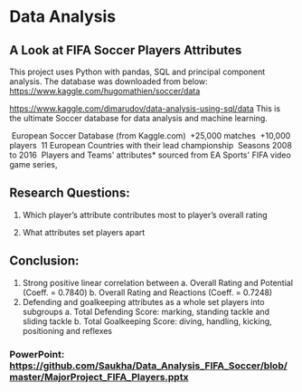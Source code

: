 # Data Analysis
## A Look at FIFA Soccer Players Attributes

This project uses Python with pandas, SQL and principal component analysis.  The database was downloaded from below:
https://www.kaggle.com/hugomathien/soccer/data

https://www.kaggle.com/dimarudov/data-analysis-using-sql/data
This is the ultimate Soccer database for data analysis and machine learning.

 European Soccer Database (from Kaggle.com)
 +25,000 matches
 +10,000 players
 11 European Countries with their lead championship
 Seasons 2008 to 2016
 Players and Teams' attributes* sourced from EA Sports' FIFA video game series,

## Research Questions:

1. Which player’s attribute contributes most to player’s overall rating

2. What attributes set players apart

## Conclusion:

1. Strong positive linear correlation between 
    a. Overall Rating and Potential (Coeff. = 0.7840)
    b. Overall Rating and Reactions (Coeff. = 0.7248)
2. Defending and goalkeeping attributes as a whole set players into subgroups
    a. Total Defending Score: marking, standing tackle and sliding tackle
    b. Total Goalkeeping Score: diving, handling, kicking, positioning and reflexes

### PowerPoint: https://github.com/Saukha/Data_Analysis_FIFA_Soccer/blob/master/MajorProject_FIFA_Players.pptx


